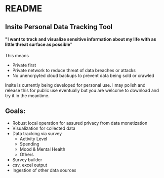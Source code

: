 # README
## Insite Personal Data Tracking Tool

#### "I want to track and visualize sensitive information about my life with as little threat surface as possible"
This means
- Private first
- Private network to reduce threat of data breaches or attacks
- No unencrpyted cloud backups to prevent data being sold or crawled


Insite is currently being developed for personal use. I may polish and release this for public use eventually but you are welcome to download and try it in the meantime.

## Goals:
- Robust local operation for assured privacy from data monetization
- Visualization for collected data
- Data tracking via survey
    - Activity Level
    - Spending
    - Mood & Mental Health
    - Others
- Survey builder
- csv, excel output
- Ingestion of other data sources
